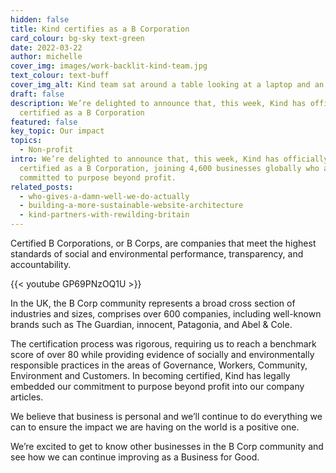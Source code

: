 ```yaml
---
hidden: false
title: Kind certifies as a B Corporation
card_colour: bg-sky text-green
date: 2022-03-22
author: michelle
cover_img: images/work-backlit-kind-team.jpg
text_colour: text-buff
cover_img_alt: Kind team sat around a table looking at a laptop and an ipad
draft: false
description: We’re delighted to announce that, this week, Kind has officially
  certified as a B Corporation
featured: false
key_topic: Our impact
topics:
  - Non-profit
intro: We’re delighted to announce that, this week, Kind has officially
  certified as a B Corporation, joining 4,600 businesses globally who are
  committed to purpose beyond profit.
related_posts:
  - who-gives-a-damn-well-we-do-actually
  - building-a-more-sustainable-website-architecture
  - kind-partners-with-rewilding-britain
---
```


Certified B Corporations, or B Corps, are companies that meet the highest standards of social and environmental performance, transparency, and accountability.

{{< youtube GP69PNzOQ1U >}}

In the UK, the B Corp community represents a broad cross section of industries and sizes, comprises over 600 companies, including well-known brands such as The Guardian, innocent, Patagonia, and Abel & Cole.

The certification process was rigorous, requiring us to reach a benchmark score of over 80 while providing evidence of socially and environmentally responsible practices in the areas of Governance, Workers, Community, Environment and Customers. In becoming certified, Kind has legally embedded our commitment to purpose beyond profit into our company articles.

We believe that business is personal and we’ll continue to do everything we can to ensure the impact we are having on the world is a positive one.

We’re excited to get to know other businesses in the B Corp community and see how we can continue improving as a Business for Good.

